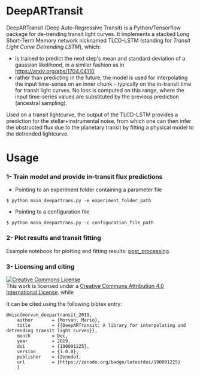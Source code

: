 # DeepARTransit
DeepARTransit (Deep Auto-Regressive Transit) is a Python/Tensorflow package for de-trending transit light curves.
It implements a stacked Long Short-Term Memory network nicknamed TLCD-LSTM (standing for *Transit Light Curve Detrending LSTM*), which: 
- is trained to predict the next step's mean and standard deviation of a gaussian likelihood, in a similar fashion as in https://arxiv.org/abs/1704.04110 
- rather than predicting in the future, the model is used for interpolating the input time-series on an inner chunk - typically on the in-transit time for transit light curves. No loss is computed on this range, where the input time-series values are substituted by the previous prediction (ancestral sampling). 

Used on a transit lightcurve, the output of the TLCD-LSTM provides a prediction for the stellar+instrumental noise, from which one can then infer the obstructed flux due to the planetary transit by fitting a physical model to the detrended lightcurve.

# Usage 

### 1- Train model and provide in-transit flux predictions
 - Pointing to an experiment folder containing a parameter file
```console
$ python main_deepartrans.py -e experiment_folder_path 
```

 - Pointing to a configuration file
```console
$ python main_deepartrans.py -c configuration_file_path
```

### 2- Plot results and transit fitting

Example notebook for plotting and fitting results: [post_processing](https://github.com/ucl-exoplanets/deepARTransit/blob/develop/notebooks/post_processing.ipynb).


### 3- Licensing and citing

<a rel="license" href="http://creativecommons.org/licenses/by/4.0/"><img alt="Creative Commons License" style="border-width:0" src="https://i.creativecommons.org/l/by/4.0/88x31.png" /></a><br />This work is licensed under a <a rel="license" href="http://creativecommons.org/licenses/by/4.0/">Creative Commons Attribution 4.0 International License</a>.
 while 
 
It can be cited using the following bibtex entry:

    @misc{morvan_deepartransit_2019,
        author       = {Morvan, Mario},
        title        = {{DeepARTransit: A library for interpolating and detrending transit light curves}},
        month        = Dec,
        year         = 2019,
        doi          = {190091225},
        version      = {1.0.0},
        publisher    = {Zenodo},
        url          = {https://zenodo.org/badge/latestdoi/190091225}
        }
